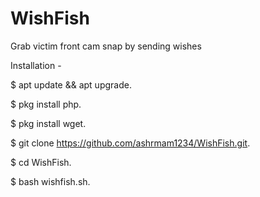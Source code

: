 # WishFish
Grab victim front cam snap by sending wishes

Installation -

$ apt update && apt upgrade.

$ pkg install php.

$ pkg install wget.

$ git clone https://github.com/ashrmam1234/WishFish.git.

$ cd WishFish.

$ bash wishfish.sh.

